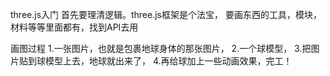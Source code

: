three.js入门
首先要理清逻辑。three.js框架是个法宝，
要画东西的工具，模块，材料等等里面都有，找到API去用

画图过程
1.一张图片，也就是包裹地球身体的那张图片，
2.一个球模型，
3.把图片贴到球模型上去，地球就出来了，
4.再给球加上一些动画效果，完工！